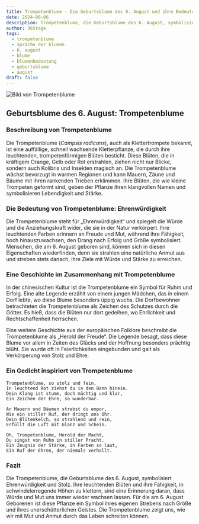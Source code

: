 ```yaml
---
title: Trompetenblume - Die Geburtsblume des 6. August und ihre Bedeutung
date: 2024-08-06
description: Trompetenblume, die Geburtsblume des 6. August, symbolisiert Ehrenwürdigkeit. Erfahre mehr über ihre Geschichte, Bedeutung und Symbolik in der Sprache der Blumen.
author: 365tage
tags:
  - trompetenblume
  - sprache der blumen
  - 6. august
  - blume
  - blumenbedeutung
  - geburtsblume
  - august
draft: false
---
```


![Bild von Trompetenblume](https://cdn.pixabay.com/photo/2020/06/14/14/59/flowers-5298209_1280.jpg#center)


## Geburtsblume des 6. August: Trompetenblume

### Beschreibung von Trompetenblume

Die Trompetenblume (_Campsis radicans_), auch als Klettertrompete bekannt, ist eine auffällige, schnell wachsende Kletterpflanze, die durch ihre leuchtenden, trompetenförmigen Blüten besticht. Diese Blüten, die in kräftigem Orange, Gelb oder Rot erstrahlen, ziehen nicht nur Blicke, sondern auch Kolibris und Insekten magisch an. Die Trompetenblume wächst bevorzugt in warmen Regionen und kann Mauern, Zäune und Bäume mit ihren rankenden Trieben erklimmen. Ihre Blüten, die wie kleine Trompeten geformt sind, geben der Pflanze ihren klangvollen Namen und symbolisieren Lebendigkeit und Stärke.

### Die Bedeutung von Trompetenblume: Ehrenwürdigkeit

Die Trompetenblume steht für „Ehrenwürdigkeit“ und spiegelt die Würde und die Anziehungskraft wider, die sie in der Natur verkörpert. Ihre leuchtenden Farben erinnern an Freude und Mut, während ihre Fähigkeit, hoch hinauszuwachsen, den Drang nach Erfolg und Größe symbolisiert. Menschen, die am 6. August geboren sind, können sich in diesen Eigenschaften wiederfinden, denn sie strahlen eine natürliche Anmut aus und streben stets danach, ihre Ziele mit Würde und Stärke zu erreichen.

### Eine Geschichte im Zusammenhang mit Trompetenblume

In der chinesischen Kultur ist die Trompetenblume ein Symbol für Ruhm und Erfolg. Eine alte Legende erzählt von einem jungen Mädchen, das in einem Dorf lebte, wo diese Blume besonders üppig wuchs. Die Dorfbewohner betrachteten die Trompetenblume als Zeichen des Schutzes durch die Götter. Es hieß, dass die Blüten nur dort gedeihen, wo Ehrlichkeit und Rechtschaffenheit herrschen.

Eine weitere Geschichte aus der europäischen Folklore beschreibt die Trompetenblume als „Herold der Freude“. Die Legende besagt, dass diese Blume vor allem in Zeiten des Glücks und der Hoffnung besonders prächtig blüht. Sie wurde oft in Feierlichkeiten eingebunden und galt als Verkörperung von Stolz und Ehre.

### Ein Gedicht inspiriert von Trompetenblume

```
Trompetenblume, so stolz und fein,  
In leuchtend Rot ziehst du in den Bann hinein.  
Dein Klang ist stumm, doch mächtig und klar,  
Ein Zeichen der Ehre, so wunderbar.  

An Mauern und Bäumen strebst du empor,  
Wie ein stiller Ruf, der dringt ans Ohr.  
Dein Blütenkelch, so strahlend und rein,  
Erfüllt die Luft mit Glanz und Schein.  

Oh, Trompetenblume, Herold der Macht,  
Du singst von Ruhm in stiller Pracht.  
Ein Zeugnis der Stärke, in Farben so laut,  
Ein Ruf der Ehren, der niemals verhallt.  
```

### Fazit

Die Trompetenblume, die Geburtsblume des 6. August, symbolisiert Ehrenwürdigkeit und Stolz. Ihre leuchtenden Blüten und ihre Fähigkeit, in schwindelerregende Höhen zu klettern, sind eine Erinnerung daran, dass Würde und Mut uns immer wieder wachsen lassen. Für die am 6. August Geborenen ist diese Pflanze ein Symbol ihres eigenen Strebens nach Größe und ihres unerschütterlichen Geistes. Die Trompetenblume zeigt uns, wie wir mit Mut und Anmut durch das Leben schreiten können.
